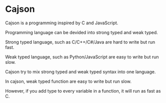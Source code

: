 # Cajson

Cajson is a programming inspired by C and JavaScript. 

Programming language can be devided into strong typed and weak typed.

Strong typed language, such as C/C++/C#/Java are hard to write but run fast.

Weak typed language, such as Python/JavaScript are easy to write but run slow.

Cajson try to mix strong typed and weak typed syntax into one language.

In cajson, weak typed function are easy to write but run slow. 

However, if you add type to every variable in a function, it will run as fast as C.
